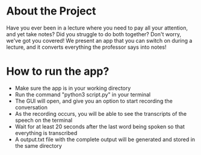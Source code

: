# About the Project
  Have you ever been in a lecture where you need to pay all your attention, and yet take notes? Did you struggle to do both together? Don't worry, we've got you covered!
  We present an app that you can switch on during a lecture, and it converts everything the professor says into notes!
  
# How to run the app?
- Make sure the app is in your working directory
- Run the command "python3 script.py" in your terminal 
- The GUI will open, and give you an option to start recording the conversation
- As the recording occurs, you will be able to see the transcripts of the speech on the terminal
- Wait for at least 20 seconds after the last word being spoken so that everything is transcribed
- A output.txt file with the complete output will be generated and stored in the same directory


